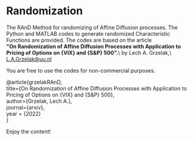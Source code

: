 # Randomization
The RAnD Method for randomizing of Affine Diffusion processes. The Python and MATLAB codes to generate randomized Characteristic Functions are provided.
The codes are based on the article<br /> **"On Randomization of Affine Diffusion Processes with Application to Pricing of Options on {VIX} and {S&P} 500".**\ by Lech A. Grzelak,\ L.A.Grzelak@uu.nl

You are free to use the codes for non-commercial purposes.

@article{grzelakRAnD,\
  title={On Randomization of Affine Diffusion Processes with Application to Pricing of Options on {VIX} and {S&P} 500},\
  author={Grzelak, Lech A.},\
  journal={arxiv},  \
  year = {2022}\
}

Enjoy the content!
